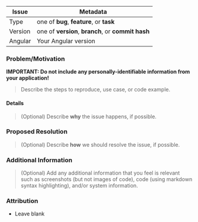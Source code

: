 Issue   | Metadata
------- | -------------------------------
Type    | one of **bug**, **feature**, or **task**
Version | one of **version**, **branch**, or **commit hash**
Angular | Your Angular version

### Problem/Motivation

**IMPORTANT: Do not include any personally-identifiable information from your application!**

> Describe the steps to reproduce, use case, or code example.

#### Details

> (Optional) Describe **why** the issue happens, if possible.

### Proposed Resolution

> (Optional) Describe **how** we should resolve the issue, if possible.

### Additional Information

>  (Optional) Add any additional information that you feel is relevant such as screenshots (but not images of code), code (using markdown syntax highlighting), and/or system information.

### Attribution

- Leave blank
